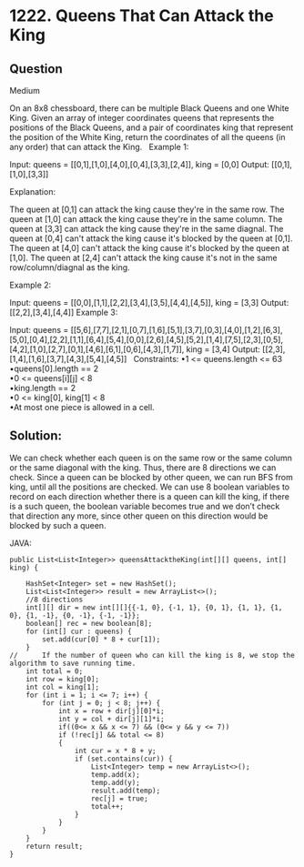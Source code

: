 # 1222. Queens That Can Attack the King

## Question
Medium

On an 8x8 chessboard, there can be multiple Black Queens and one White King. Given an array of integer coordinates queens that represents the positions of the Black Queens, and a pair of coordinates king that represent the position of the White King, return the coordinates of all the queens (in any order) that can attack the King.
 
Example 1:

Input: queens = [[0,1],[1,0],[4,0],[0,4],[3,3],[2,4]], king = [0,0]
Output: [[0,1],[1,0],[3,3]]

Explanation: 

The queen at [0,1] can attack the king cause they're in the same row.
The queen at [1,0] can attack the king cause they're in the same column. 
The queen at [3,3] can attack the king cause they're in the same diagnal. 
The queen at [0,4] can't attack the king cause it's blocked by the queen at [0,1]. 
The queen at [4,0] can't attack the king cause it's blocked by the queen at [1,0]. 
The queen at [2,4] can't attack the king cause it's not in the same row/column/diagnal as the king.

Example 2:

Input: queens = [[0,0],[1,1],[2,2],[3,4],[3,5],[4,4],[4,5]], king = [3,3]
Output: [[2,2],[3,4],[4,4]]
Example 3:

Input: queens = [[5,6],[7,7],[2,1],[0,7],[1,6],[5,1],[3,7],[0,3],[4,0],[1,2],[6,3],[5,0],[0,4],[2,2],[1,1],[6,4],[5,4],[0,0],[2,6],[4,5],[5,2],[1,4],[7,5],[2,3],[0,5],[4,2],[1,0],[2,7],[0,1],[4,6],[6,1],[0,6],[4,3],[1,7]], king = [3,4]
Output: [[2,3],[1,4],[1,6],[3,7],[4,3],[5,4],[4,5]]
 
Constraints:
•1 <= queens.length <= 63  
•queens[0].length == 2  
•0 <= queens[i][j] < 8  
•king.length == 2  
•0 <= king[0], king[1] < 8  
•At most one piece is allowed in a cell.  


## Solution:

We can check whether each queen is on the same row or the same column or the same diagonal with the king. Thus, there are 8 directions we can check. Since a queen can be blocked by other queen, we can run BFS from king, until all the positions are checked. We can use 8 boolean variables to record on each direction whether there is a queen can kill the king, if there is a such queen, the boolean variable becomes true and we don’t check that direction any more, since other queen on this direction would be blocked by such a queen.

JAVA:
	
	public List<List<Integer>> queensAttacktheKing(int[][] queens, int[] king) {
	
        HashSet<Integer> set = new HashSet();
        List<List<Integer>> result = new ArrayList<>();
		//8 directions
        int[][] dir = new int[][]{{-1, 0}, {-1, 1}, {0, 1}, {1, 1}, {1, 0}, {1, -1}, {0, -1}, {-1, -1}};
        boolean[] rec = new boolean[8];
        for (int[] cur : queens) {
            set.add(cur[0] * 8 + cur[1]);
        }
	//      If the number of queen who can kill the king is 8, we stop the algorithm to save running time.
        int total = 0;
        int row = king[0];
        int col = king[1];
        for (int i = 1; i <= 7; i++) {
            for (int j = 0; j < 8; j++) {
                int x = row + dir[j][0]*i;
                int y = col + dir[j][1]*i;
                if((0<= x && x <= 7) && (0<= y && y <= 7))
                if (!rec[j] && total <= 8)
                {
                    int cur = x * 8 + y;
                    if (set.contains(cur)) {
                        List<Integer> temp = new ArrayList<>();
                        temp.add(x);
                        temp.add(y);
                        result.add(temp);
                        rec[j] = true;
                        total++;
                    }
                }
            }
        }
        return result;
    }

